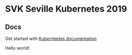 # SVK Seville Kubernetes 2019

## Docs

Get started with [Kubernbetes documentation](https://kubernetes.io/docs/home/)


Hello world!
